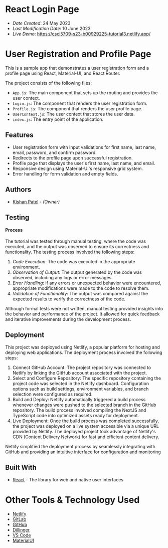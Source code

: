 # React Login Page

- _Date Created_: 24 May 2023
- _Last Modification Date_: 10 June 2023
- _Live Demo_: <https://csci5709-s23-b00929225-tutorial3.netlify.app/>

# User Registration and Profile Page

This is a sample app that demonstrates a user registration form and a profile page using React, Material-UI, and React Router.

The project consists of the following files:

- `App.js`: The main component that sets up the routing and provides the user context.
- `Login.js`: The component that renders the user registration form.
- `Profile.js`: The component that renders the user profile page.
- `UserContext.js`: The user context that stores the user data.
- `index.js`: The entry point of the application.

## Features

- User registration form with input validations for first name, last name, email, password, and confirm password.
- Redirects to the profile page upon successful registration.
- Profile page that displays the user's first name, last name, and email.
- Responsive design using Material-UI's responsive grid system.
- Error handling for form validation and empty fields.

## Authors

- [Kishan Patel](ks255715@dal.ca) - _(Owner)_

## Testing

#### Process

The tutorial was tested through manual testing, where the code was executed, and the output was observed to ensure its correctness and functionality. The testing process involved the following steps:

1. _Code Execution_: The code was executed in the appropriate environment.
2. _Observation of Output_: The output generated by the code was observed, including any logs or error messages.
3. _Error Handling_: If any errors or unexpected behavior were encountered, appropriate modifications were made to the code to resolve them.
4. _Validation of Functionality_: The output was compared against the expected results to verify the correctness of the code.

Although formal tests were not written, manual testing provided insights into the behavior and performance of the project. It allowed for quick feedback and iterative improvements during the development process.

## Deployment

This project was deployed using Netlify, a popular platform for hosting and deploying web applications. The deployment process involved the following steps:

1. Connect GitHub Account: The project repository was connected to Netlify by linking the GitHub account associated with the project.
2. Select and Configure Repository: The specific repository containing the project code was selected in the Netlify dashboard. Configuration options such as build settings, environment variables, and branch selection were configured as required.
3. Build and Deploy: Netlify automatically triggered a build process whenever changes were pushed to the selected branch in the GitHub repository. The build process involved compiling the NextJS and TypeScript code into optimized assets ready for deployment.
4. Live Deployment: Once the build process was completed successfully, the project was deployed on a live system accessible via a unique URL provided by Netlify. The deployed project took advantage of Netlify's CDN (Content Delivery Network) for fast and efficient content delivery.

Netlify simplified the deployment process by seamlessly integrating with GitHub and providing an intuitive interface for configuration and monitoring

## Built With

- [React](https://react.dev/) - The library for web and native user interfaces

# Other Tools & Technology Used

- [Netlify](https://www.netlify.com/)
- [GitLab](https://git.cs.dal.ca/)
- [GitHub](https://github.com/)
- [Dillinger](https://dillinger.io/)
- [VS Code](https://code.visualstudio.com/)
- [MaterialUI](https://mui.com/)
